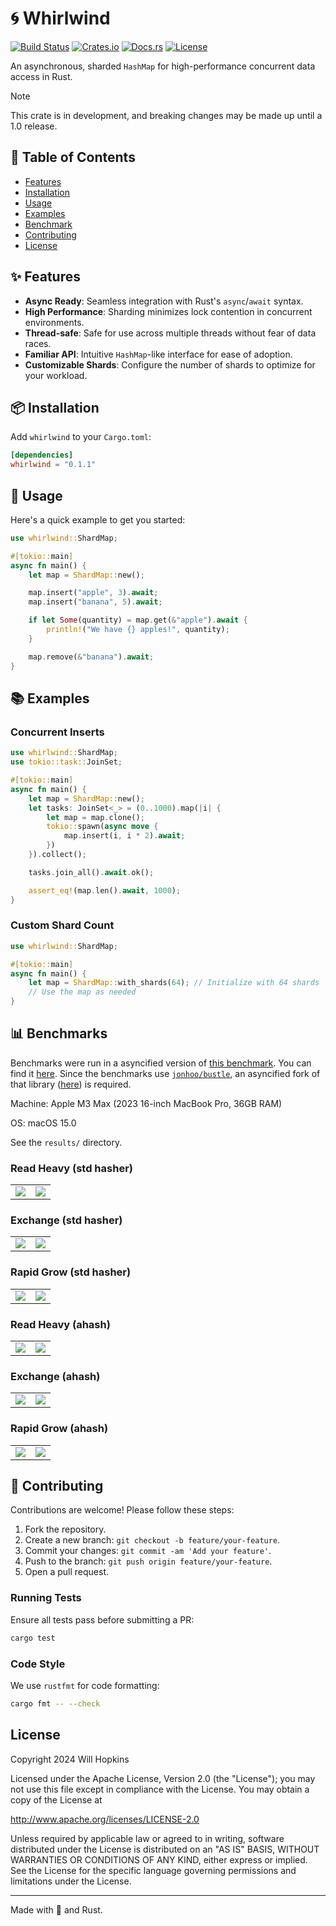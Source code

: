 # 🌀 Whirlwind

[![Build Status](https://img.shields.io/github/actions/workflow/status/fortress-build/whirlwind/rust.yml?branch=main)](https://github.com/yourusername/shardmap/actions)
[![Crates.io](https://img.shields.io/crates/v/whirlwind)](https://crates.io/crates/whirlwind)
[![Docs.rs](https://docs.rs/whirlwind/badge.svg)](https://docs.rs/whirlwind)
[![License](https://img.shields.io/crates/l/whirlwind)](https://github.com/fortress-build/whirlwind/blob/main/LICENSE)

An asynchronous, sharded `HashMap` for high-performance concurrent data access
in Rust.

> [!NOTE]
> This crate is in development, and breaking changes may be made up until a 1.0 release.

## 📖 Table of Contents

- [Features](#-features)
- [Installation](#-installation)
- [Usage](#-usage)
- [Examples](#-examples)
- [Benchmark](#-benchmarks)
- [Contributing](#-contributing)
- [License](#license)

## ✨ Features

- **Async Ready**: Seamless integration with Rust's `async`/`await` syntax.
- **High Performance**: Sharding minimizes lock contention in concurrent environments.
- **Thread-safe**: Safe for use across multiple threads without fear of data races.
- **Familiar API**: Intuitive `HashMap`-like interface for ease of adoption.
- **Customizable Shards**: Configure the number of shards to optimize for your workload.

## 📦 Installation

Add `whirlwind` to your `Cargo.toml`:

```toml
[dependencies]
whirlwind = "0.1.1"
```

## 🔧 Usage

Here's a quick example to get you started:

```rust
use whirlwind::ShardMap;

#[tokio::main]
async fn main() {
    let map = ShardMap::new();

    map.insert("apple", 3).await;
    map.insert("banana", 5).await;

    if let Some(quantity) = map.get(&"apple").await {
        println!("We have {} apples!", quantity);
    }

    map.remove(&"banana").await;
}
```

## 📚 Examples

### Concurrent Inserts

```rust
use whirlwind::ShardMap;
use tokio::task::JoinSet;

#[tokio::main]
async fn main() {
    let map = ShardMap::new();
    let tasks: JoinSet<_> = (0..1000).map(|i| {
        let map = map.clone();
        tokio::spawn(async move {
            map.insert(i, i * 2).await;
        })
    }).collect();

    tasks.join_all().await.ok();

    assert_eq!(map.len().await, 1000);
}
```

### Custom Shard Count

```rust
use whirlwind::ShardMap;

#[tokio::main]
async fn main() {
    let map = ShardMap::with_shards(64); // Initialize with 64 shards
    // Use the map as needed
}
```

## 📊 Benchmarks

Benchmarks were run in a asyncified version of [this benchmark](https://github.com/xacrimon/conc-map-bench). You can
find it [here](https://github.com/willothy/conc-map-bench). Since the benchmarks use [`jonhoo/bustle`](https://github.com/jonhoo/bustle),
an asyncified fork of that library ([here](https://github.com/willothy/bustle)) is required.

Machine: Apple M3 Max (2023 16-inch MacBook Pro, 36GB RAM)

OS: macOS 15.0

See the `results/` directory.

### Read Heavy (std hasher)

| | |
:-------------------------:|:-------------------------:
![](results/ReadHeavy.std.throughput.svg) | ![](results/ReadHeavy.std.latency.svg)

### Exchange (std hasher)

| | |
:-------------------------:|:-------------------------:
![](results/Exchange.std.throughput.svg) | ![](results/Exchange.std.latency.svg)

### Rapid Grow (std hasher)

| | |
:-------------------------:|:-------------------------:
![](results/RapidGrow.std.throughput.svg) | ![](results/RapidGrow.std.latency.svg)

### Read Heavy (ahash)

| | |
:-------------------------:|:-------------------------:
![](results/ReadHeavy.ahash.throughput.svg) | ![](results/ReadHeavy.ahash.latency.svg)

### Exchange (ahash)

| | |
:-------------------------:|:-------------------------:
![](results/Exchange.ahash.throughput.svg) | ![](results/Exchange.ahash.latency.svg)

### Rapid Grow (ahash)

| | |
:-------------------------:|:-------------------------:
![](results/RapidGrow.ahash.throughput.svg) | ![](results/RapidGrow.ahash.latency.svg)

## 🤝 Contributing

Contributions are welcome! Please follow these steps:

1. Fork the repository.
2. Create a new branch: `git checkout -b feature/your-feature`.
3. Commit your changes: `git commit -am 'Add your feature'`.
4. Push to the branch: `git push origin feature/your-feature`.
5. Open a pull request.

### Running Tests

Ensure all tests pass before submitting a PR:

```sh
cargo test
```

### Code Style

We use `rustfmt` for code formatting:

```sh
cargo fmt -- --check
```

## License

Copyright 2024 Will Hopkins

Licensed under the Apache License, Version 2.0 (the "License");
you may not use this file except in compliance with the License.
You may obtain a copy of the License at

   <http://www.apache.org/licenses/LICENSE-2.0>

Unless required by applicable law or agreed to in writing, software
distributed under the License is distributed on an "AS IS" BASIS,
WITHOUT WARRANTIES OR CONDITIONS OF ANY KIND, either express or implied.
See the License for the specific language governing permissions and
limitations under the License.

---

Made with 💖 and Rust.
